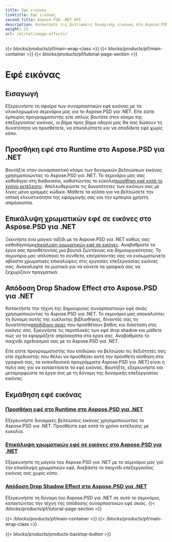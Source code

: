 ```yaml
---
title: Εφέ εικόνας
linktitle: Εφέ εικόνας
second_title: Aspose.PSD .NET API
description: Κατακτήστε τις βελτιώσεις δυναμικής εικόνας στο Aspose.PSD για .NET. Βελτιώστε την επεξεργασία της εικόνας σας με σεμινάρια για την προσθήκη, την επικάλυψη και την απόδοση εκπληκτικών εφέ κατά τη διάρκεια εκτέλεσης.
weight: 25
url: /el/net/image-effects/
---
```


{{< blocks/products/pf/main-wrap-class >}}
{{< blocks/products/pf/main-container >}}
{{< blocks/products/pf/tutorial-page-section >}}

# Εφέ εικόνας


## Εισαγωγή

Εξερευνήστε τη σφαίρα των συναρπαστικών εφέ εικόνας με τα ολοκληρωμένα σεμινάρια μας για το Aspose.PSD για .NET. Είτε είστε έμπειρος προγραμματιστής είτε απλώς βουτάτε στον κόσμο της επεξεργασίας εικόνας, οι βήμα προς βήμα οδηγοί μας θα σας δώσουν τη δυνατότητα να προσθέτετε, να επικαλύπτετε και να αποδίδετε εφέ χωρίς κόπο.

## Προσθήκη εφέ στο Runtime στο Aspose.PSD για .NET

 Βουτήξτε στον συναρπαστικό κόσμο των δυναμικών βελτιώσεων εικόνας χρησιμοποιώντας το Aspose.PSD για .NET. Το σεμινάριο μας σας καθοδηγεί στη διαδικασία, καθιστώντας το εύκολο[προσθήκη εφέ κατά το χρόνο εκτέλεσης](./add-effect-runtime/). Απελευθερώστε τις δυνατότητες των εικόνων σας με λίγες μόνο γραμμές κώδικα. Μάθετε τα κόλπα για να βελτιώσετε την οπτική ελκυστικότητα της εφαρμογής σας και την εμπειρία χρήστη απρόσκοπτα.

## Επικάλυψη χρωματικών εφέ σε εικόνες στο Aspose.PSD για .NET

Ξεκινήστε ένα μαγικό ταξίδι με το Aspose.PSD για .NET καθώς σας καθοδηγούμε[επικάλυψη χρωματικών εφέ σε εικόνες](./overlay-color-effect/). Αναβαθμίστε τα έργα σας προσθέτοντας μια βουτιά ζωντάνιας και δημιουργικότητας. Το σεμινάριο μας απλοποιεί το σύνθετο, επιτρέποντάς σας να ενσωματώνετε αβίαστα χρωματικές επικαλύψεις στις εργασίες επεξεργασίας εικόνας σας. Ανακαλύψτε τα μυστικά για να κάνετε τα γραφικά σας να ξεχωρίζουν πραγματικά.

## Απόδοση Drop Shadow Effect στο Aspose.PSD για .NET

 Κατακτήστε την τέχνη της δημιουργίας συναρπαστικών εφέ σκιάς χρησιμοποιώντας το Aspose.PSD για .NET. Το σεμινάριο μας αποκαλύπτει τη δύναμη αυτής της ευέλικτης βιβλιοθήκης, δίνοντάς σας τη δυνατότητα[αποδίδουν σκιές](./render-drop-shadow/) που προσθέτουν βάθος και διάσταση στις εικόνες σας. Ερευνήστε τις περιπλοκές των εφέ drop shadow και μάθετε πώς να τα εφαρμόζετε απρόσκοπτα στα έργα σας. Αναβαθμίστε το παιχνίδι σχεδιασμού σας με το Aspose.PSD για .NET.

Είτε είστε προγραμματιστής που επιδιώκει να βελτιώσει τις δεξιότητές σας είτε σχεδιαστής που θέλει να προσθέσει αυτή την πρόσθετη αίσθηση στα γραφικά σας, τα εκπαιδευτικά προγράμματα Aspose.PSD για .NET] είναι η πύλη σας για να κατακτήσετε τα εφέ εικόνας. Βουτήξτε, εξερευνήστε και μεταμορφώστε τα έργα σας με τη δύναμη της δυναμικής επεξεργασίας εικόνας.


## Εκμάθηση εφέ εικόνας
### [Προσθήκη εφέ στο Runtime στο Aspose.PSD για .NET](./add-effect-runtime/)
Εξερευνήστε δυναμικές βελτιώσεις εικόνας χρησιμοποιώντας το Aspose.PSD για .NET. Προσθέστε εφέ κατά το χρόνο εκτέλεσης με ευκολία.
### [Επικάλυψη χρωματικών εφέ σε εικόνες στο Aspose.PSD για .NET](./overlay-color-effect/)
Εξερευνήστε τη μαγεία του Aspose.PSD για .NET με το σεμινάριο μας για την επικάλυψη χρωματικών εφέ. Ανεβάστε το παιχνίδι επεξεργασίας εικόνας σας χωρίς κόπο.
### [Απόδοση Drop Shadow Effect στο Aspose.PSD για .NET](./render-drop-shadow/)
Εξερευνήστε τη δύναμη του Aspose.PSD για .NET σε αυτό το σεμινάριο, κατακτώντας την τέχνη της απόδοσης συναρπαστικών εφέ σκιάς.
{{< /blocks/products/pf/tutorial-page-section >}}

{{< /blocks/products/pf/main-container >}}
{{< /blocks/products/pf/main-wrap-class >}}

{{< blocks/products/products-backtop-button >}}
